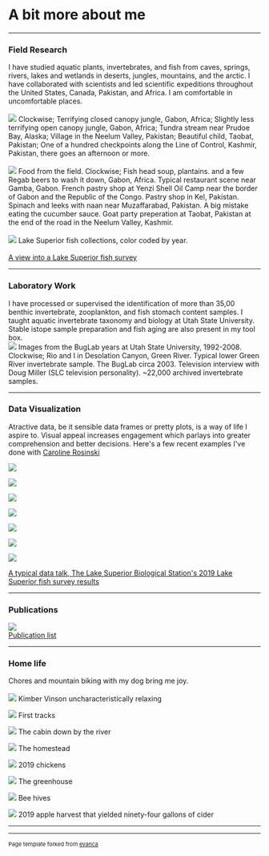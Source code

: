 # A bit more about me
---

### Field Research 
I have studied aquatic plants, invertebrates, and fish from caves, springs, rivers, lakes and wetlands in deserts, jungles, mountains, and the arctic. I have collaborated with scientists and led scientific expeditions throughout the United States, Canada, Pakistan, and Africa. I am comfortable in uncomfortable places.  
<br>
[<img src="images/FieldWork.png?raw=true"/>](images/FieldWork.png) Clockwise; Terrifying closed canopy jungle, Gabon, Africa; Slightly less terrifying open canopy jungle, Gabon, Africa; Tundra stream near Prudoe Bay, Alaska; Village in the Neelum Valley, Pakistan; Beautiful child, Taobat, Pakistan; One of a hundred checkpoints along the Line of Control, Kashmir, Pakistan, there goes an afternoon or more. <br>
<br>
[<img src="images/FieldFood.png?raw=true"/>](images/FieldFood.png) Food from the field. Clockwise; Fish head soup, plantains. and a few Regab beers to wash it down, Gabon, Africa. Typical restaurant scene near Gamba, Gabon. French pastry shop at Yenzi Shell Oil Camp near the border of Gabon and the Republic of the Congo. Pastry shop in Kel, Pakistan. Spinach and leeks with naan near Muzaffarabad, Pakistan. A big mistake eating the cucumber sauce. Goat party preperation at Taobat, Pakistan at the end of the road in the Neelum Valley, Kashmir. <br>
<br>
[<img src="images/MVwork.gif?raw=true"/>](images/MVwork.gif) Lake Superior fish collections, color coded by year. 
<br>
<br>
[A view into a Lake Superior fish survey](https://www.youtube.com/watch?v=VpuPjxWyU7w) <br>

---
### Laboratory Work 
I have processed or supervised the identification of more than 35,00 benthic invertebrate, zooplankton, and fish stomach content samples. I taught aquatic invertebrate taxonomy and biology at Utah State University. Stable istope sample preparation and fish aging are also present in my tool box. 
<br>
[<img src="images/BugLab.png?raw=true"/>](images/BugLab.png) 
Images from the BugLab years at Utah State University, 1992-2008. Clockwise; Rio and I in Desolation Canyon, Green River. Typical lower Green River invertebrate sample. The BugLab circa 2003. Television interview with Doug Miller (SLC television personality). ~22,000 archived invertebrate samples. 
<br>

---
### Data Visualization 
Atractive data, be it sensible data frames or pretty plots, is a way of life I aspire to. Visual appeal increases engagement which parlays into greater comprehension and better decisions. Here's a few recent examples I've done with [Caroline Rosinski](https://twitter.com/carolineroz24)

[<img src="images/ns_os_wtemps3b.png?raw=true"/>](images/ns_os_wtemps3b.png)

[<img src="images/ns_Lengths_Cisco_Vhistogram.png?raw=true"/>](images/ns_Lengths_Cisco_Vhistogram.png)

[<img src="images/ns_os_biomass_CurrentYear_sankey.png?raw=true"/>](images/ns_os_biomass_CurrentYear_sankey.png)

[<img src="images/ns_station_biomass_map_bars.png?raw=true"/>](images/ns_station_biomass_map_bars.png)

[<img src="images/Animated_ns_Age1_cisco_map_bars.gif?raw=true"/>](images/Animated_ns_Age1_cisco_map_bars.gif)

[<img src="images/Animated_CurrentYear_Catch_map.gif?raw=true"/>](images/Animated_CurrentYear_Catch_map.gif)

[<img src="images/LS_Lean-Siscowet-Diets.png?raw=true"/>](images/LS_Lean-Siscowet-Diets.png)

[A typical data talk, The Lake Superior Biological Station's 2019 Lake Superior fish survey results](/pdf/2019-12-26_LS-fish-status_trends.pdf) 

---
### Publications

[<img src="images/MVpubs.png?raw=true"/>](images/MVpubs.png) <br>
[Publication list](/pdf/2019-12-27_MV-Publications.pdf) 
<br>

---
### Home life 
Chores and mountain biking with my dog bring me joy.  <br> 
<br>
[<img src="images/KV2018.JPG?raw=true"/>](images/KV2018.JPG) Kimber Vinson uncharacteristically relaxing 

[<img src="images/KV2019.jpg?raw=true"/>](images/KV2019.jpg) First tracks

[<img src="images/MV_Cabin2018.JPG?raw=true"/>](images/MV_Cabin2018.JPG) The cabin down by the river

[<img src="images/Homestead2019.JPG?raw=true"/>](images/Homestead2019.JPG) The homestead

[<img src="images/Chickens2019.JPG?raw=true"/>](images/Chickens2019.JPG) 2019 chickens

[<img src="images/Greenhouse2019.JPG?raw=true"/>](images/Greenhouse2019.JPG) The greenhouse

[<img src="images/Bees2018.JPG?raw=true"/>](images/Bees2018.JPG) Bee hives

[<img src="images/Apples2019.JPG?raw=true"/>](images/Apples2019.JPG) 2019 apple harvest that yielded ninety-four gallons of cider

---

---
<p style="font-size:11px">Page template forked from <a href="https://github.com/evanca/quick-portfolio">evanca</a></p>
<!-- Remove above link if you don't want to attibute -->
